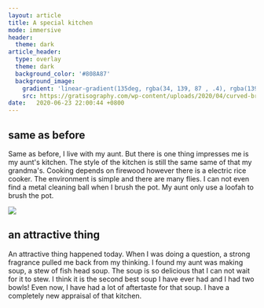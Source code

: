 ```yaml
---
layout: article
title: A special kitchen
mode: immersive
header:
  theme: dark
article_header:
  type: overlay
  theme: dark
  background_color: '#808A87'
  background_image:
    gradient: 'linear-gradient(135deg, rgba(34, 139, 87 , .4), rgba(139, 34, 139, .4))'
    src: https://gratisography.com/wp-content/uploads/2020/04/curved-brick-building-1170x780.jpg
date:   2020-06-23 22:00:44 +0800
---
```


## same as before

Same as before, I live with my aunt. But there is one thing impresses me is my aunt's kitchen. The style of the kitchen is still the same same of that my grandma's. Cooking depends on firewood however there is a electric rice cooker. The environment is simple and there are many flies. I can not even find a metal cleaning ball when I brush the pot. My aunt only use a loofah to brush the pot.

![](https://gratisography.com/wp-content/uploads/2020/04/curved-brick-building-1170x780.jpg)

## an attractive thing

An attractive thing happened today. When I was doing a question, a strong fragrance pulled me back from my thinking. I found my aunt was making soup, a stew of fish head soup. The soup is so delicious that I can not wait for it to stew. I think it is the second best soup I have ever had and I had two bowls! Even now, I have had a  lot of aftertaste for that soup. I have a completely new appraisal of that kitchen.
